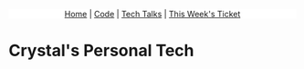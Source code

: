 <p style="text-align: center; background-color: white;">
  <a href="{{site.baseurl}}/">Home</a> |
  <a href="https://replit.com/@CrystalWidjaja/crystalschallenges#.replit">Code</a> | 
  <a href="{{site.baseurl}}/techtalks/">Tech Talks</a> | 
  <a href="https://github.com/crystalwidjaja/personaltech/issues/2">This Week's Ticket</a>
</p>

# Crystal's Personal Tech

